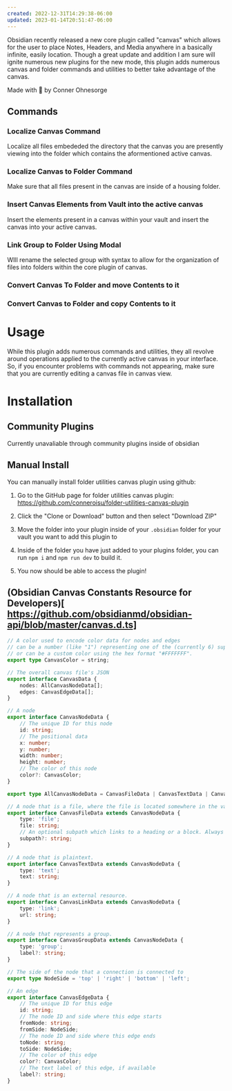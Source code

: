 ```yaml
---
created: 2022-12-31T14:29:38-06:00
updated: 2023-01-14T20:51:47-06:00
---
```


Obsidian recently released a new core plugin called "canvas" which allows for the user to place Notes, Headers, and Media anywhere in a basically infinite, easily  location. Though a great update and addition I am sure will ignite numerous new plugins for the new mode, this plugin adds numerous canvas and folder commands and utilities to better take advantage of the canvas. 

Made with 🤍 by Conner Ohnesorge 

## Commands 
### Localize Canvas Command
Localize all files embededed the directory that the canvas you are presently viewing into the folder which contains the aformentioned active canvas. 
### Localize Canvas to Folder Command
Make sure that all files present in the canvas are inside of a housing folder. 
### Insert Canvas Elements from Vault into the active canvas
Insert the elements present in a canvas within your vault and insert the canvas into your active canvas. 

### Link Group to Folder Using Modal 
WIll rename the selected group with syntax to allow for the organization of files into folders within the core plugin of canvas. 

### Convert Canvas To Folder and move Contents to it 

### Convert Canvas to Folder and copy Contents to it 


# Usage 
While this plugin adds numerous commands and utilities, they all revolve around operations applied to the currently active canvas in your interface. So, if you encounter problems with commands not appearing, make sure that you are currently editing a canvas file in canvas view. 

# Installation 
## Community Plugins 
Currently unavaliable through community plugins inside of obsidian 
## Manual Install 
You can manually install folder utilities canvas plugin using github: 
1. Go to the GitHub page for folder utilities canvas plugin: https://github.com/conneroisu/folder-utilities-canvas-plugin 

2. Click the "Clone or Download" button and then select "Download ZIP" 
3. Move the folder into your plugin inside of your `.obsidian` folder for your vault you want to add this plugin to 
4. Inside of the folder you have just added to your plugins folder, you can run `npm i` and `npm run dev` to build it. 
5. You now should be able to access the plugin! 

## (Obsidian Canvas Constants Resource for Developers)[ https://github.com/obsidianmd/obsidian-api/blob/master/canvas.d.ts] 

```typescript
// A color used to encode color data for nodes and edges
// can be a number (like "1") representing one of the (currently 6) supported colors.
// or can be a custom color using the hex format "#FFFFFFF".
export type CanvasColor = string;

// The overall canvas file's JSON
export interface CanvasData {
    nodes: AllCanvasNodeData[];
    edges: CanvasEdgeData[];
}

// A node
export interface CanvasNodeData {
    // The unique ID for this node
    id: string;
    // The positional data
    x: number;
    y: number;
    width: number;
    height: number;
    // The color of this node
    color?: CanvasColor;
}

export type AllCanvasNodeData = CanvasFileData | CanvasTextData | CanvasLinkData | CanvasGroupData;

// A node that is a file, where the file is located somewhere in the vault.
export interface CanvasFileData extends CanvasNodeData {
    type: 'file';
    file: string;
    // An optional subpath which links to a heading or a block. Always starts with a `#`.
    subpath?: string;
}

// A node that is plaintext.
export interface CanvasTextData extends CanvasNodeData {
    type: 'text';
    text: string;
}

// A node that is an external resource.
export interface CanvasLinkData extends CanvasNodeData {
    type: 'link';
    url: string;
}

// A node that represents a group.
export interface CanvasGroupData extends CanvasNodeData {
    type: 'group';
    label?: string;
}

// The side of the node that a connection is connected to
export type NodeSide = 'top' | 'right' | 'bottom' | 'left';

// An edge
export interface CanvasEdgeData {
    // The unique ID for this edge
    id: string;
    // The node ID and side where this edge starts
    fromNode: string;
    fromSide: NodeSide;
    // The node ID and side where this edge ends
    toNode: string;
    toSide: NodeSide;
    // The color of this edge
    color?: CanvasColor;
    // The text label of this edge, if available
    label?: string;
}
```
